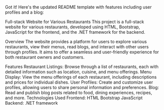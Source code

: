 
Got it! Here's the updated README template with features including user profiles and a blog:

Full-stack Website for Various Restaurants
This project is a full-stack website for various restaurants, developed using HTML, Bootstrap, JavaScript for the frontend, and the .NET framework for the backend.

Overview
The website provides a platform for users to explore various restaurants, view their menus, read blogs, and interact with other users through profiles. It aims to offer a seamless and user-friendly experience for both restaurant owners and customers.

Features
Restaurant Listings: Browse through a list of restaurants, each with detailed information such as location, cuisine, and menu offerings.
Menu Display: View the menu offerings of each restaurant, including descriptions and prices for individual dishes.
User Profiles: Create and customize user profiles, allowing users to share personal information and preferences.
Blog: Read and publish blog posts related to food, dining experiences, recipes, and more.
Technologies Used
Frontend:
HTML
Bootstrap
JavaScript
Backend:
.NET framework

